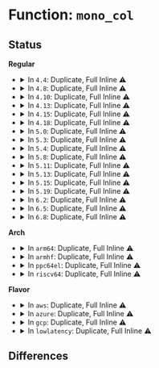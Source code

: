 # Function: <code>mono_col</code>

## Status
<b>Regular</b>
<ul>
<li>
<details>
<summary>In <code>4.4</code>: Duplicate, Full Inline ⚠️</summary>

**Collision:** Static Duplication

**Inline:** Full

**Transformation:** False

**Instances:**

```
In drivers/video/console/fbcon.c (ffffffff814601bb)
Location: drivers/video/console/fbcon.h:110
Inline: True
Inline callers:
  - drivers/video/console/fbcon.c:get_color
```
```
In drivers/video/console/bitblit.c (ffffffff81466aae)
Location: drivers/video/console/fbcon.h:110
Inline: True
Inline callers:
  - drivers/video/console/bitblit.c:bit_clear
```
```
In drivers/video/console/tileblit.c (ffffffff81467683)
Location: drivers/video/console/fbcon.h:110
Inline: True
Inline callers:
  - drivers/video/console/tileblit.c:tile_clear
  - drivers/video/console/tileblit.c:tile_clear
```
```
In drivers/video/console/fbcon_cw.c (ffffffff814687ee)
Location: drivers/video/console/fbcon.h:110
Inline: True
Inline callers:
  - drivers/video/console/fbcon_cw.c:cw_clear
```
```
In drivers/video/console/fbcon_ud.c (ffffffff81469808)
Location: drivers/video/console/fbcon.h:110
Inline: True
Inline callers:
  - drivers/video/console/fbcon_ud.c:ud_clear
```
```
In drivers/video/console/fbcon_ccw.c (ffffffff8146ab5a)
Location: drivers/video/console/fbcon.h:110
Inline: True
Inline callers:
  - drivers/video/console/fbcon_ccw.c:ccw_clear
```
</details>
</li>
<li>
<details>
<summary>In <code>4.8</code>: Duplicate, Full Inline ⚠️</summary>

**Collision:** Static Duplication

**Inline:** Full

**Transformation:** False

**Instances:**

```
In drivers/video/console/fbcon.c (ffffffff814ae0ae)
Location: drivers/video/console/fbcon.h:110
Inline: True
Inline callers:
  - drivers/video/console/fbcon.c:get_color
```
```
In drivers/video/console/bitblit.c (ffffffff814b4db0)
Location: drivers/video/console/fbcon.h:110
Inline: True
Inline callers:
  - drivers/video/console/bitblit.c:bit_clear
```
```
In drivers/video/console/tileblit.c (ffffffff814b5993)
Location: drivers/video/console/fbcon.h:110
Inline: True
Inline callers:
  - drivers/video/console/tileblit.c:tile_clear
  - drivers/video/console/tileblit.c:tile_clear
```
```
In drivers/video/console/fbcon_cw.c (ffffffff814b6af2)
Location: drivers/video/console/fbcon.h:110
Inline: True
Inline callers:
  - drivers/video/console/fbcon_cw.c:cw_clear
```
```
In drivers/video/console/fbcon_ud.c (ffffffff814b7b49)
Location: drivers/video/console/fbcon.h:110
Inline: True
Inline callers:
  - drivers/video/console/fbcon_ud.c:ud_clear
```
```
In drivers/video/console/fbcon_ccw.c (ffffffff814b8e9b)
Location: drivers/video/console/fbcon.h:110
Inline: True
Inline callers:
  - drivers/video/console/fbcon_ccw.c:ccw_clear
```
</details>
</li>
<li>
<details>
<summary>In <code>4.10</code>: Duplicate, Full Inline ⚠️</summary>

**Collision:** Static Duplication

**Inline:** Full

**Transformation:** False

**Instances:**

```
In drivers/video/console/fbcon.c (ffffffff814d01ae)
Location: drivers/video/console/fbcon.h:110
Inline: True
Inline callers:
  - drivers/video/console/fbcon.c:get_color
```
```
In drivers/video/console/bitblit.c (ffffffff814d6de0)
Location: drivers/video/console/fbcon.h:110
Inline: True
Inline callers:
  - drivers/video/console/bitblit.c:bit_clear
```
```
In drivers/video/console/tileblit.c (ffffffff814d79c3)
Location: drivers/video/console/fbcon.h:110
Inline: True
Inline callers:
  - drivers/video/console/tileblit.c:tile_clear
  - drivers/video/console/tileblit.c:tile_clear
```
```
In drivers/video/console/fbcon_cw.c (ffffffff814d8b22)
Location: drivers/video/console/fbcon.h:110
Inline: True
Inline callers:
  - drivers/video/console/fbcon_cw.c:cw_clear
```
```
In drivers/video/console/fbcon_ud.c (ffffffff814d9b69)
Location: drivers/video/console/fbcon.h:110
Inline: True
Inline callers:
  - drivers/video/console/fbcon_ud.c:ud_clear
```
```
In drivers/video/console/fbcon_ccw.c (ffffffff814daeab)
Location: drivers/video/console/fbcon.h:110
Inline: True
Inline callers:
  - drivers/video/console/fbcon_ccw.c:ccw_clear
```
</details>
</li>
<li>
<details>
<summary>In <code>4.13</code>: Duplicate, Full Inline ⚠️</summary>

**Collision:** Static Duplication

**Inline:** Full

**Transformation:** False

**Instances:**

```
In drivers/video/console/fbcon.c (ffffffff814dbc82)
Location: drivers/video/console/fbcon.h:110
Inline: True
Inline callers:
  - drivers/video/console/fbcon.c:get_color
```
```
In drivers/video/console/bitblit.c (ffffffff814e2a8b)
Location: drivers/video/console/fbcon.h:110
Inline: True
Inline callers:
  - drivers/video/console/bitblit.c:bit_clear
```
```
In drivers/video/console/tileblit.c (ffffffff814e3681)
Location: drivers/video/console/fbcon.h:110
Inline: True
Inline callers:
  - drivers/video/console/tileblit.c:tile_clear
  - drivers/video/console/tileblit.c:tile_clear
```
```
In drivers/video/console/fbcon_cw.c (ffffffff814e47f4)
Location: drivers/video/console/fbcon.h:110
Inline: True
Inline callers:
  - drivers/video/console/fbcon_cw.c:cw_clear
```
```
In drivers/video/console/fbcon_ud.c (ffffffff814e5804)
Location: drivers/video/console/fbcon.h:110
Inline: True
Inline callers:
  - drivers/video/console/fbcon_ud.c:ud_clear
```
```
In drivers/video/console/fbcon_ccw.c (ffffffff814e6ac9)
Location: drivers/video/console/fbcon.h:110
Inline: True
Inline callers:
  - drivers/video/console/fbcon_ccw.c:ccw_clear
```
</details>
</li>
<li>
<details>
<summary>In <code>4.15</code>: Duplicate, Full Inline ⚠️</summary>

**Collision:** Static Duplication

**Inline:** Full

**Transformation:** False

**Instances:**

```
In drivers/video/fbdev/core/fbcon.c (ffffffff81524d52)
Location: drivers/video/fbdev/core/fbcon.h:111
Inline: True
Inline callers:
  - drivers/video/fbdev/core/fbcon.c:get_color
```
```
In drivers/video/fbdev/core/bitblit.c (ffffffff8152bb8b)
Location: drivers/video/fbdev/core/fbcon.h:111
Inline: True
Inline callers:
  - drivers/video/fbdev/core/bitblit.c:bit_clear
```
```
In drivers/video/fbdev/core/tileblit.c (ffffffff8152c7d1)
Location: drivers/video/fbdev/core/fbcon.h:111
Inline: True
Inline callers:
  - drivers/video/fbdev/core/tileblit.c:tile_clear
  - drivers/video/fbdev/core/tileblit.c:tile_clear
```
```
In drivers/video/fbdev/core/fbcon_cw.c (ffffffff8152d982)
Location: drivers/video/fbdev/core/fbcon.h:111
Inline: True
Inline callers:
  - drivers/video/fbdev/core/fbcon_cw.c:cw_clear
```
```
In drivers/video/fbdev/core/fbcon_ud.c (ffffffff8152e9c6)
Location: drivers/video/fbdev/core/fbcon.h:111
Inline: True
Inline callers:
  - drivers/video/fbdev/core/fbcon_ud.c:ud_clear
```
```
In drivers/video/fbdev/core/fbcon_ccw.c (ffffffff8152fc99)
Location: drivers/video/fbdev/core/fbcon.h:111
Inline: True
Inline callers:
  - drivers/video/fbdev/core/fbcon_ccw.c:ccw_clear
```
</details>
</li>
<li>
<details>
<summary>In <code>4.18</code>: Duplicate, Full Inline ⚠️</summary>

**Collision:** Static Duplication

**Inline:** Full

**Transformation:** False

**Instances:**

```
In drivers/video/fbdev/core/fbcon.c (ffffffff8155aa81)
Location: drivers/video/fbdev/core/fbcon.h:111
Inline: True
Inline callers:
  - drivers/video/fbdev/core/fbcon.c:get_color
```
```
In drivers/video/fbdev/core/bitblit.c (ffffffff815616b0)
Location: drivers/video/fbdev/core/fbcon.h:111
Inline: True
Inline callers:
  - drivers/video/fbdev/core/bitblit.c:bit_clear
```
```
In drivers/video/fbdev/core/tileblit.c (ffffffff815623e5)
Location: drivers/video/fbdev/core/fbcon.h:111
Inline: True
Inline callers:
  - drivers/video/fbdev/core/tileblit.c:tile_clear
```
```
In drivers/video/fbdev/core/fbcon_cw.c (ffffffff81563112)
Location: drivers/video/fbdev/core/fbcon.h:111
Inline: True
Inline callers:
  - drivers/video/fbdev/core/fbcon_cw.c:cw_clear
```
```
In drivers/video/fbdev/core/fbcon_ud.c (ffffffff815643dd)
Location: drivers/video/fbdev/core/fbcon.h:111
Inline: True
Inline callers:
  - drivers/video/fbdev/core/fbcon_ud.c:ud_clear
```
```
In drivers/video/fbdev/core/fbcon_ccw.c (ffffffff8156547b)
Location: drivers/video/fbdev/core/fbcon.h:111
Inline: True
Inline callers:
  - drivers/video/fbdev/core/fbcon_ccw.c:ccw_clear
```
</details>
</li>
<li>
<details>
<summary>In <code>5.0</code>: Duplicate, Full Inline ⚠️</summary>

**Collision:** Static Duplication

**Inline:** Full

**Transformation:** False

**Instances:**

```
In drivers/video/fbdev/core/fbcon.c (ffffffff81572571)
Location: drivers/video/fbdev/core/fbcon.h:111
Inline: True
Inline callers:
  - drivers/video/fbdev/core/fbcon.c:get_color
```
```
In drivers/video/fbdev/core/bitblit.c (ffffffff81578b11)
Location: drivers/video/fbdev/core/fbcon.h:111
Inline: True
Inline callers:
  - drivers/video/fbdev/core/bitblit.c:bit_clear
```
```
In drivers/video/fbdev/core/tileblit.c (ffffffff81579e0c)
Location: drivers/video/fbdev/core/fbcon.h:111
Inline: True
Inline callers:
  - drivers/video/fbdev/core/tileblit.c:tile_clear
```
```
In drivers/video/fbdev/core/fbcon_cw.c (ffffffff8157a6d2)
Location: drivers/video/fbdev/core/fbcon.h:111
Inline: True
Inline callers:
  - drivers/video/fbdev/core/fbcon_cw.c:cw_clear
```
```
In drivers/video/fbdev/core/fbcon_ud.c (ffffffff8157b7df)
Location: drivers/video/fbdev/core/fbcon.h:111
Inline: True
Inline callers:
  - drivers/video/fbdev/core/fbcon_ud.c:ud_clear
```
```
In drivers/video/fbdev/core/fbcon_ccw.c (ffffffff8157ca0d)
Location: drivers/video/fbdev/core/fbcon.h:111
Inline: True
Inline callers:
  - drivers/video/fbdev/core/fbcon_ccw.c:ccw_clear
```
</details>
</li>
<li>
<details>
<summary>In <code>5.3</code>: Duplicate, Full Inline ⚠️</summary>

**Collision:** Static Duplication

**Inline:** Full

**Transformation:** False

**Instances:**

```
In drivers/video/fbdev/core/fbcon.c (ffffffff815a2a6d)
Location: drivers/video/fbdev/core/fbcon.h:111
Inline: True
Inline callers:
  - drivers/video/fbdev/core/fbcon.c:get_color
```
```
In drivers/video/fbdev/core/bitblit.c (ffffffff815a9060)
Location: drivers/video/fbdev/core/fbcon.h:111
Inline: True
Inline callers:
  - drivers/video/fbdev/core/bitblit.c:bit_clear
```
```
In drivers/video/fbdev/core/tileblit.c (ffffffff815aa38a)
Location: drivers/video/fbdev/core/fbcon.h:111
Inline: True
Inline callers:
  - drivers/video/fbdev/core/tileblit.c:tile_clear
```
```
In drivers/video/fbdev/core/fbcon_cw.c (ffffffff815aac84)
Location: drivers/video/fbdev/core/fbcon.h:111
Inline: True
Inline callers:
  - drivers/video/fbdev/core/fbcon_cw.c:cw_clear
```
```
In drivers/video/fbdev/core/fbcon_ud.c (ffffffff815abd82)
Location: drivers/video/fbdev/core/fbcon.h:111
Inline: True
Inline callers:
  - drivers/video/fbdev/core/fbcon_ud.c:ud_clear
```
```
In drivers/video/fbdev/core/fbcon_ccw.c (ffffffff815acff0)
Location: drivers/video/fbdev/core/fbcon.h:111
Inline: True
Inline callers:
  - drivers/video/fbdev/core/fbcon_ccw.c:ccw_clear
```
</details>
</li>
<li>
<details>
<summary>In <code>5.4</code>: Duplicate, Full Inline ⚠️</summary>

**Collision:** Static Duplication

**Inline:** Full

**Transformation:** False

**Instances:**

```
In drivers/video/fbdev/core/fbcon.c (ffffffff815c38ed)
Location: drivers/video/fbdev/core/fbcon.h:111
Inline: True
Inline callers:
  - drivers/video/fbdev/core/fbcon.c:get_color
```
```
In drivers/video/fbdev/core/bitblit.c (ffffffff815c9fe0)
Location: drivers/video/fbdev/core/fbcon.h:111
Inline: True
Inline callers:
  - drivers/video/fbdev/core/bitblit.c:bit_clear
```
```
In drivers/video/fbdev/core/tileblit.c (ffffffff815cb30a)
Location: drivers/video/fbdev/core/fbcon.h:111
Inline: True
Inline callers:
  - drivers/video/fbdev/core/tileblit.c:tile_clear
```
```
In drivers/video/fbdev/core/fbcon_cw.c (ffffffff815cbc04)
Location: drivers/video/fbdev/core/fbcon.h:111
Inline: True
Inline callers:
  - drivers/video/fbdev/core/fbcon_cw.c:cw_clear
```
```
In drivers/video/fbdev/core/fbcon_ud.c (ffffffff815ccd02)
Location: drivers/video/fbdev/core/fbcon.h:111
Inline: True
Inline callers:
  - drivers/video/fbdev/core/fbcon_ud.c:ud_clear
```
```
In drivers/video/fbdev/core/fbcon_ccw.c (ffffffff815cdf70)
Location: drivers/video/fbdev/core/fbcon.h:111
Inline: True
Inline callers:
  - drivers/video/fbdev/core/fbcon_ccw.c:ccw_clear
```
</details>
</li>
<li>
<details>
<summary>In <code>5.8</code>: Duplicate, Full Inline ⚠️</summary>

**Collision:** Static Duplication

**Inline:** Full

**Transformation:** False

**Instances:**

```
In drivers/video/fbdev/core/fbcon.c (ffffffff8166ddaa)
Location: drivers/video/fbdev/core/fbcon.h:111
Inline: True
Inline callers:
  - drivers/video/fbdev/core/fbcon.c:get_color
```
```
In drivers/video/fbdev/core/bitblit.c (ffffffff816738e0)
Location: drivers/video/fbdev/core/fbcon.h:111
Inline: True
Inline callers:
  - drivers/video/fbdev/core/bitblit.c:bit_clear
```
```
In drivers/video/fbdev/core/tileblit.c (ffffffff81674c0a)
Location: drivers/video/fbdev/core/fbcon.h:111
Inline: True
Inline callers:
  - drivers/video/fbdev/core/tileblit.c:tile_clear
```
```
In drivers/video/fbdev/core/fbcon_cw.c (ffffffff81675534)
Location: drivers/video/fbdev/core/fbcon.h:111
Inline: True
Inline callers:
  - drivers/video/fbdev/core/fbcon_cw.c:cw_clear
```
```
In drivers/video/fbdev/core/fbcon_ud.c (ffffffff816766b4)
Location: drivers/video/fbdev/core/fbcon.h:111
Inline: True
Inline callers:
  - drivers/video/fbdev/core/fbcon_ud.c:ud_clear
```
```
In drivers/video/fbdev/core/fbcon_ccw.c (ffffffff81677932)
Location: drivers/video/fbdev/core/fbcon.h:111
Inline: True
Inline callers:
  - drivers/video/fbdev/core/fbcon_ccw.c:ccw_clear
```
</details>
</li>
<li>
<details>
<summary>In <code>5.11</code>: Duplicate, Full Inline ⚠️</summary>

**Collision:** Static Duplication

**Inline:** Full

**Transformation:** False

**Instances:**

```
In drivers/video/fbdev/core/fbcon.c (ffffffff8168e35a)
Location: drivers/video/fbdev/core/fbcon.h:111
Inline: True
Inline callers:
  - drivers/video/fbdev/core/fbcon.c:get_color
```
```
In drivers/video/fbdev/core/bitblit.c (ffffffff816939f0)
Location: drivers/video/fbdev/core/fbcon.h:111
Inline: True
Inline callers:
  - drivers/video/fbdev/core/bitblit.c:bit_clear
```
```
In drivers/video/fbdev/core/tileblit.c (ffffffff81694caa)
Location: drivers/video/fbdev/core/fbcon.h:111
Inline: True
Inline callers:
  - drivers/video/fbdev/core/tileblit.c:tile_clear
```
```
In drivers/video/fbdev/core/fbcon_cw.c (ffffffff81695604)
Location: drivers/video/fbdev/core/fbcon.h:111
Inline: True
Inline callers:
  - drivers/video/fbdev/core/fbcon_cw.c:cw_clear
```
```
In drivers/video/fbdev/core/fbcon_ud.c (ffffffff81696764)
Location: drivers/video/fbdev/core/fbcon.h:111
Inline: True
Inline callers:
  - drivers/video/fbdev/core/fbcon_ud.c:ud_clear
```
```
In drivers/video/fbdev/core/fbcon_ccw.c (ffffffff816979c2)
Location: drivers/video/fbdev/core/fbcon.h:111
Inline: True
Inline callers:
  - drivers/video/fbdev/core/fbcon_ccw.c:ccw_clear
```
</details>
</li>
<li>
<details>
<summary>In <code>5.13</code>: Duplicate, Full Inline ⚠️</summary>

**Collision:** Static Duplication

**Inline:** Full

**Transformation:** False

**Instances:**

```
In drivers/video/fbdev/core/fbcon.c (ffffffff81671056)
Location: drivers/video/fbdev/core/fbcon.h:111
Inline: True
Inline callers:
  - drivers/video/fbdev/core/fbcon.c:get_color
```
```
In drivers/video/fbdev/core/bitblit.c (ffffffff816767d6)
Location: drivers/video/fbdev/core/fbcon.h:111
Inline: True
Inline callers:
  - drivers/video/fbdev/core/bitblit.c:bit_clear
```
```
In drivers/video/fbdev/core/tileblit.c (ffffffff81677a62)
Location: drivers/video/fbdev/core/fbcon.h:111
Inline: True
Inline callers:
  - drivers/video/fbdev/core/tileblit.c:tile_clear
```
```
In drivers/video/fbdev/core/fbcon_cw.c (ffffffff816783b4)
Location: drivers/video/fbdev/core/fbcon.h:111
Inline: True
Inline callers:
  - drivers/video/fbdev/core/fbcon_cw.c:cw_clear
```
```
In drivers/video/fbdev/core/fbcon_ud.c (ffffffff81679544)
Location: drivers/video/fbdev/core/fbcon.h:111
Inline: True
Inline callers:
  - drivers/video/fbdev/core/fbcon_ud.c:ud_clear
```
```
In drivers/video/fbdev/core/fbcon_ccw.c (ffffffff8167a7b2)
Location: drivers/video/fbdev/core/fbcon.h:111
Inline: True
Inline callers:
  - drivers/video/fbdev/core/fbcon_ccw.c:ccw_clear
```
</details>
</li>
<li>
<details>
<summary>In <code>5.15</code>: Duplicate, Full Inline ⚠️</summary>

**Collision:** Static Duplication

**Inline:** Full

**Transformation:** False

**Instances:**

```
In drivers/video/fbdev/core/fbcon.c (ffffffff816e779b)
Location: drivers/video/fbdev/core/fbcon.h:113
Inline: True
Inline callers:
  - drivers/video/fbdev/core/fbcon.c:get_color
```
```
In drivers/video/fbdev/core/bitblit.c (ffffffff816eb646)
Location: drivers/video/fbdev/core/fbcon.h:113
Inline: True
Inline callers:
  - drivers/video/fbdev/core/bitblit.c:bit_clear
```
```
In drivers/video/fbdev/core/tileblit.c (ffffffff816ec8de)
Location: drivers/video/fbdev/core/fbcon.h:113
Inline: True
Inline callers:
  - drivers/video/fbdev/core/tileblit.c:tile_clear
  - drivers/video/fbdev/core/tileblit.c:tile_clear
```
```
In drivers/video/fbdev/core/fbcon_cw.c (ffffffff816ed22c)
Location: drivers/video/fbdev/core/fbcon.h:113
Inline: True
Inline callers:
  - drivers/video/fbdev/core/fbcon_cw.c:cw_clear
```
```
In drivers/video/fbdev/core/fbcon_ud.c (ffffffff816ee29f)
Location: drivers/video/fbdev/core/fbcon.h:113
Inline: True
Inline callers:
  - drivers/video/fbdev/core/fbcon_ud.c:ud_clear
```
```
In drivers/video/fbdev/core/fbcon_ccw.c (ffffffff816ef3dc)
Location: drivers/video/fbdev/core/fbcon.h:113
Inline: True
Inline callers:
  - drivers/video/fbdev/core/fbcon_ccw.c:ccw_clear
```
</details>
</li>
<li>
<details>
<summary>In <code>5.19</code>: Duplicate, Full Inline ⚠️</summary>

**Collision:** Static Duplication

**Inline:** Full

**Transformation:** False

**Instances:**

```
In drivers/video/fbdev/core/fbcon.c (ffffffff81810b52)
Location: drivers/video/fbdev/core/fbcon.h:111
Inline: True
Inline callers:
  - drivers/video/fbdev/core/fbcon.c:get_color
```
```
In drivers/video/fbdev/core/bitblit.c (ffffffff81816aab)
Location: drivers/video/fbdev/core/fbcon.h:111
Inline: True
Inline callers:
  - drivers/video/fbdev/core/bitblit.c:bit_clear
```
```
In drivers/video/fbdev/core/tileblit.c (ffffffff81817e3c)
Location: drivers/video/fbdev/core/fbcon.h:111
Inline: True
Inline callers:
  - drivers/video/fbdev/core/tileblit.c:tile_clear
  - drivers/video/fbdev/core/tileblit.c:tile_clear
```
```
In drivers/video/fbdev/core/fbcon_cw.c (ffffffff818188a1)
Location: drivers/video/fbdev/core/fbcon.h:111
Inline: True
Inline callers:
  - drivers/video/fbdev/core/fbcon_cw.c:cw_clear
```
```
In drivers/video/fbdev/core/fbcon_ud.c (ffffffff81819994)
Location: drivers/video/fbdev/core/fbcon.h:111
Inline: True
Inline callers:
  - drivers/video/fbdev/core/fbcon_ud.c:ud_clear
```
```
In drivers/video/fbdev/core/fbcon_ccw.c (ffffffff8181abc1)
Location: drivers/video/fbdev/core/fbcon.h:111
Inline: True
Inline callers:
  - drivers/video/fbdev/core/fbcon_ccw.c:ccw_clear
```
</details>
</li>
<li>
<details>
<summary>In <code>6.2</code>: Duplicate, Full Inline ⚠️</summary>

**Collision:** Static Duplication

**Inline:** Full

**Transformation:** False

**Instances:**

```
In drivers/video/fbdev/core/fbcon.c (ffffffff8193f5a2)
Location: drivers/video/fbdev/core/fbcon.h:111
Inline: True
Inline callers:
  - drivers/video/fbdev/core/fbcon.c:get_color
```
```
In drivers/video/fbdev/core/bitblit.c (ffffffff81945dab)
Location: drivers/video/fbdev/core/fbcon.h:111
Inline: True
Inline callers:
  - drivers/video/fbdev/core/bitblit.c:bit_clear
```
```
In drivers/video/fbdev/core/tileblit.c (ffffffff819471dc)
Location: drivers/video/fbdev/core/fbcon.h:111
Inline: True
Inline callers:
  - drivers/video/fbdev/core/tileblit.c:tile_clear
  - drivers/video/fbdev/core/tileblit.c:tile_clear
```
```
In drivers/video/fbdev/core/fbcon_cw.c (ffffffff81947cc1)
Location: drivers/video/fbdev/core/fbcon.h:111
Inline: True
Inline callers:
  - drivers/video/fbdev/core/fbcon_cw.c:cw_clear
```
```
In drivers/video/fbdev/core/fbcon_ud.c (ffffffff81948e44)
Location: drivers/video/fbdev/core/fbcon.h:111
Inline: True
Inline callers:
  - drivers/video/fbdev/core/fbcon_ud.c:ud_clear
```
```
In drivers/video/fbdev/core/fbcon_ccw.c (ffffffff8194a0f1)
Location: drivers/video/fbdev/core/fbcon.h:111
Inline: True
Inline callers:
  - drivers/video/fbdev/core/fbcon_ccw.c:ccw_clear
```
</details>
</li>
<li>
<details>
<summary>In <code>6.5</code>: Duplicate, Full Inline ⚠️</summary>

**Collision:** Static Duplication

**Inline:** Full

**Transformation:** False

**Instances:**

```
In drivers/video/fbdev/core/fbcon.c (ffffffff81983ab2)
Location: drivers/video/fbdev/core/fbcon.h:111
Inline: True
Inline callers:
  - drivers/video/fbdev/core/fbcon.c:get_color
```
```
In drivers/video/fbdev/core/bitblit.c (ffffffff8198a3eb)
Location: drivers/video/fbdev/core/fbcon.h:111
Inline: True
Inline callers:
  - drivers/video/fbdev/core/bitblit.c:bit_clear
```
```
In drivers/video/fbdev/core/tileblit.c (ffffffff8198b84c)
Location: drivers/video/fbdev/core/fbcon.h:111
Inline: True
Inline callers:
  - drivers/video/fbdev/core/tileblit.c:tile_clear
  - drivers/video/fbdev/core/tileblit.c:tile_clear
```
```
In drivers/video/fbdev/core/fbcon_cw.c (ffffffff8198c331)
Location: drivers/video/fbdev/core/fbcon.h:111
Inline: True
Inline callers:
  - drivers/video/fbdev/core/fbcon_cw.c:cw_clear
```
```
In drivers/video/fbdev/core/fbcon_ud.c (ffffffff8198d494)
Location: drivers/video/fbdev/core/fbcon.h:111
Inline: True
Inline callers:
  - drivers/video/fbdev/core/fbcon_ud.c:ud_clear
```
```
In drivers/video/fbdev/core/fbcon_ccw.c (ffffffff8198e701)
Location: drivers/video/fbdev/core/fbcon.h:111
Inline: True
Inline callers:
  - drivers/video/fbdev/core/fbcon_ccw.c:ccw_clear
```
</details>
</li>
<li>
<details>
<summary>In <code>6.8</code>: Duplicate, Full Inline ⚠️</summary>

**Collision:** Static Duplication

**Inline:** Full

**Transformation:** False

**Instances:**

```
In drivers/video/fbdev/core/fbcon.c (ffffffff819cdb32)
Location: drivers/video/fbdev/core/fbcon.h:111
Inline: True
Inline callers:
  - drivers/video/fbdev/core/fbcon.c:get_color
```
```
In drivers/video/fbdev/core/bitblit.c (ffffffff819d42fb)
Location: drivers/video/fbdev/core/fbcon.h:111
Inline: True
Inline callers:
  - drivers/video/fbdev/core/bitblit.c:bit_clear
```
```
In drivers/video/fbdev/core/tileblit.c (ffffffff819d576c)
Location: drivers/video/fbdev/core/fbcon.h:111
Inline: True
Inline callers:
  - drivers/video/fbdev/core/tileblit.c:tile_clear
  - drivers/video/fbdev/core/tileblit.c:tile_clear
```
```
In drivers/video/fbdev/core/fbcon_cw.c (ffffffff819d6251)
Location: drivers/video/fbdev/core/fbcon.h:111
Inline: True
Inline callers:
  - drivers/video/fbdev/core/fbcon_cw.c:cw_clear
```
```
In drivers/video/fbdev/core/fbcon_ud.c (ffffffff819d73b4)
Location: drivers/video/fbdev/core/fbcon.h:111
Inline: True
Inline callers:
  - drivers/video/fbdev/core/fbcon_ud.c:ud_clear
```
```
In drivers/video/fbdev/core/fbcon_ccw.c (ffffffff819d8621)
Location: drivers/video/fbdev/core/fbcon.h:111
Inline: True
Inline callers:
  - drivers/video/fbdev/core/fbcon_ccw.c:ccw_clear
```
</details>
</li>
</ul>
<b>Arch</b>
<ul>
<li>
<details>
<summary>In <code>arm64</code>: Duplicate, Full Inline ⚠️</summary>

**Collision:** Static Duplication

**Inline:** Full

**Transformation:** False

**Instances:**

```
In drivers/video/fbdev/core/fbcon.c (ffff80001074e4c0)
Location: drivers/video/fbdev/core/fbcon.h:111
Inline: True
```
```
In drivers/video/fbdev/core/bitblit.c (ffff8000107535d0)
Location: drivers/video/fbdev/core/fbcon.h:111
Inline: True
Inline callers:
  - drivers/video/fbdev/core/bitblit.c:bit_clear
```
```
In drivers/video/fbdev/core/tileblit.c (ffff800010754728)
Location: drivers/video/fbdev/core/fbcon.h:111
Inline: True
Inline callers:
  - drivers/video/fbdev/core/tileblit.c:tile_clear
```
```
In drivers/video/fbdev/core/fbcon_cw.c (ffff800010755124)
Location: drivers/video/fbdev/core/fbcon.h:111
Inline: True
Inline callers:
  - drivers/video/fbdev/core/fbcon_cw.c:cw_clear
```
```
In drivers/video/fbdev/core/fbcon_ud.c (ffff800010756000)
Location: drivers/video/fbdev/core/fbcon.h:111
Inline: True
Inline callers:
  - drivers/video/fbdev/core/fbcon_ud.c:ud_clear
```
```
In drivers/video/fbdev/core/fbcon_ccw.c (ffff800010756fec)
Location: drivers/video/fbdev/core/fbcon.h:111
Inline: True
Inline callers:
  - drivers/video/fbdev/core/fbcon_ccw.c:ccw_clear
```
</details>
</li>
<li>
<details>
<summary>In <code>armhf</code>: Duplicate, Full Inline ⚠️</summary>

**Collision:** Static Duplication

**Inline:** Full

**Transformation:** False

**Instances:**

```
In drivers/video/fbdev/core/fbcon.c (c08cf81c)
Location: drivers/video/fbdev/core/fbcon.h:111
Inline: True
Inline callers:
  - drivers/video/fbdev/core/fbcon.c:get_color
```
```
In drivers/video/fbdev/core/bitblit.c (c08d5d70)
Location: drivers/video/fbdev/core/fbcon.h:111
Inline: True
Inline callers:
  - drivers/video/fbdev/core/bitblit.c:bit_clear
```
```
In drivers/video/fbdev/core/tileblit.c (c08d6e68)
Location: drivers/video/fbdev/core/fbcon.h:111
Inline: True
Inline callers:
  - drivers/video/fbdev/core/tileblit.c:tile_clear
```
```
In drivers/video/fbdev/core/fbcon_cw.c (c08d77a4)
Location: drivers/video/fbdev/core/fbcon.h:111
Inline: True
Inline callers:
  - drivers/video/fbdev/core/fbcon_cw.c:cw_clear
```
```
In drivers/video/fbdev/core/fbcon_ud.c (c08d86a0)
Location: drivers/video/fbdev/core/fbcon.h:111
Inline: True
Inline callers:
  - drivers/video/fbdev/core/fbcon_ud.c:ud_clear
```
```
In drivers/video/fbdev/core/fbcon_ccw.c (c08d9698)
Location: drivers/video/fbdev/core/fbcon.h:111
Inline: True
Inline callers:
  - drivers/video/fbdev/core/fbcon_ccw.c:ccw_clear
```
</details>
</li>
<li>
<details>
<summary>In <code>ppc64el</code>: Duplicate, Full Inline ⚠️</summary>

**Collision:** Static Duplication

**Inline:** Full

**Transformation:** False

**Instances:**

```
In drivers/video/fbdev/core/fbcon.c (c0000000008aef90)
Location: drivers/video/fbdev/core/fbcon.h:111
Inline: True
Inline callers:
  - drivers/video/fbdev/core/fbcon.c:get_color
```
```
In drivers/video/fbdev/core/bitblit.c (c0000000008b7758)
Location: drivers/video/fbdev/core/fbcon.h:111
Inline: True
Inline callers:
  - drivers/video/fbdev/core/bitblit.c:bit_clear
```
```
In drivers/video/fbdev/core/tileblit.c (c0000000008b8ca8)
Location: drivers/video/fbdev/core/fbcon.h:111
Inline: True
Inline callers:
  - drivers/video/fbdev/core/tileblit.c:tile_clear
```
```
In drivers/video/fbdev/core/fbcon_cw.c (c0000000008b9a24)
Location: drivers/video/fbdev/core/fbcon.h:111
Inline: True
Inline callers:
  - drivers/video/fbdev/core/fbcon_cw.c:cw_clear
```
```
In drivers/video/fbdev/core/fbcon_ud.c (c0000000008badb8)
Location: drivers/video/fbdev/core/fbcon.h:111
Inline: True
Inline callers:
  - drivers/video/fbdev/core/fbcon_ud.c:ud_clear
```
```
In drivers/video/fbdev/core/fbcon_ccw.c (c0000000008bc184)
Location: drivers/video/fbdev/core/fbcon.h:111
Inline: True
Inline callers:
  - drivers/video/fbdev/core/fbcon_ccw.c:ccw_clear
```
</details>
</li>
<li>
<details>
<summary>In <code>riscv64</code>: Duplicate, Full Inline ⚠️</summary>

**Collision:** Static Duplication

**Inline:** Full

**Transformation:** False

**Instances:**

```
In drivers/video/fbdev/core/fbcon.c (ffffffe0004fa6d4)
Location: drivers/video/fbdev/core/fbcon.h:111
Inline: True
Inline callers:
  - drivers/video/fbdev/core/fbcon.c:get_color
```
```
In drivers/video/fbdev/core/bitblit.c (ffffffe000500374)
Location: drivers/video/fbdev/core/fbcon.h:111
Inline: True
Inline callers:
  - drivers/video/fbdev/core/bitblit.c:bit_clear
```
```
In drivers/video/fbdev/core/tileblit.c (ffffffe000501260)
Location: drivers/video/fbdev/core/fbcon.h:111
Inline: True
Inline callers:
  - drivers/video/fbdev/core/tileblit.c:tile_clear
```
```
In drivers/video/fbdev/core/fbcon_cw.c (ffffffe000501b0c)
Location: drivers/video/fbdev/core/fbcon.h:111
Inline: True
Inline callers:
  - drivers/video/fbdev/core/fbcon_cw.c:cw_clear
```
```
In drivers/video/fbdev/core/fbcon_ud.c (ffffffe000502866)
Location: drivers/video/fbdev/core/fbcon.h:111
Inline: True
Inline callers:
  - drivers/video/fbdev/core/fbcon_ud.c:ud_clear
```
```
In drivers/video/fbdev/core/fbcon_ccw.c (ffffffe000503686)
Location: drivers/video/fbdev/core/fbcon.h:111
Inline: True
Inline callers:
  - drivers/video/fbdev/core/fbcon_ccw.c:ccw_clear
```
</details>
</li>
</ul>
<b>Flavor</b>
<ul>
<li>
<details>
<summary>In <code>aws</code>: Duplicate, Full Inline ⚠️</summary>

**Collision:** Static Duplication

**Inline:** Full

**Transformation:** False

**Instances:**

```
In drivers/video/fbdev/core/fbcon.c (ffffffff815b7a3d)
Location: drivers/video/fbdev/core/fbcon.h:111
Inline: True
Inline callers:
  - drivers/video/fbdev/core/fbcon.c:get_color
```
```
In drivers/video/fbdev/core/bitblit.c (ffffffff815bdff0)
Location: drivers/video/fbdev/core/fbcon.h:111
Inline: True
Inline callers:
  - drivers/video/fbdev/core/bitblit.c:bit_clear
```
```
In drivers/video/fbdev/core/tileblit.c (ffffffff815bf31a)
Location: drivers/video/fbdev/core/fbcon.h:111
Inline: True
Inline callers:
  - drivers/video/fbdev/core/tileblit.c:tile_clear
```
```
In drivers/video/fbdev/core/fbcon_cw.c (ffffffff815bfc14)
Location: drivers/video/fbdev/core/fbcon.h:111
Inline: True
Inline callers:
  - drivers/video/fbdev/core/fbcon_cw.c:cw_clear
```
```
In drivers/video/fbdev/core/fbcon_ud.c (ffffffff815c0d12)
Location: drivers/video/fbdev/core/fbcon.h:111
Inline: True
Inline callers:
  - drivers/video/fbdev/core/fbcon_ud.c:ud_clear
```
```
In drivers/video/fbdev/core/fbcon_ccw.c (ffffffff815c1f80)
Location: drivers/video/fbdev/core/fbcon.h:111
Inline: True
Inline callers:
  - drivers/video/fbdev/core/fbcon_ccw.c:ccw_clear
```
</details>
</li>
<li>
<details>
<summary>In <code>azure</code>: Duplicate, Full Inline ⚠️</summary>

**Collision:** Static Duplication

**Inline:** Full

**Transformation:** False

**Instances:**

```
In drivers/video/fbdev/core/fbcon.c (ffffffff815a681d)
Location: drivers/video/fbdev/core/fbcon.h:111
Inline: True
Inline callers:
  - drivers/video/fbdev/core/fbcon.c:get_color
```
```
In drivers/video/fbdev/core/bitblit.c (ffffffff815acdd0)
Location: drivers/video/fbdev/core/fbcon.h:111
Inline: True
Inline callers:
  - drivers/video/fbdev/core/bitblit.c:bit_clear
```
```
In drivers/video/fbdev/core/tileblit.c (ffffffff815ae0fa)
Location: drivers/video/fbdev/core/fbcon.h:111
Inline: True
Inline callers:
  - drivers/video/fbdev/core/tileblit.c:tile_clear
```
```
In drivers/video/fbdev/core/fbcon_cw.c (ffffffff815ae9f4)
Location: drivers/video/fbdev/core/fbcon.h:111
Inline: True
Inline callers:
  - drivers/video/fbdev/core/fbcon_cw.c:cw_clear
```
```
In drivers/video/fbdev/core/fbcon_ud.c (ffffffff815afaf2)
Location: drivers/video/fbdev/core/fbcon.h:111
Inline: True
Inline callers:
  - drivers/video/fbdev/core/fbcon_ud.c:ud_clear
```
```
In drivers/video/fbdev/core/fbcon_ccw.c (ffffffff815b0d60)
Location: drivers/video/fbdev/core/fbcon.h:111
Inline: True
Inline callers:
  - drivers/video/fbdev/core/fbcon_ccw.c:ccw_clear
```
</details>
</li>
<li>
<details>
<summary>In <code>gcp</code>: Duplicate, Full Inline ⚠️</summary>

**Collision:** Static Duplication

**Inline:** Full

**Transformation:** False

**Instances:**

```
In drivers/video/fbdev/core/fbcon.c (ffffffff815b7fcd)
Location: drivers/video/fbdev/core/fbcon.h:111
Inline: True
Inline callers:
  - drivers/video/fbdev/core/fbcon.c:get_color
```
```
In drivers/video/fbdev/core/bitblit.c (ffffffff815be580)
Location: drivers/video/fbdev/core/fbcon.h:111
Inline: True
Inline callers:
  - drivers/video/fbdev/core/bitblit.c:bit_clear
```
```
In drivers/video/fbdev/core/tileblit.c (ffffffff815bf8aa)
Location: drivers/video/fbdev/core/fbcon.h:111
Inline: True
Inline callers:
  - drivers/video/fbdev/core/tileblit.c:tile_clear
```
```
In drivers/video/fbdev/core/fbcon_cw.c (ffffffff815c01a4)
Location: drivers/video/fbdev/core/fbcon.h:111
Inline: True
Inline callers:
  - drivers/video/fbdev/core/fbcon_cw.c:cw_clear
```
```
In drivers/video/fbdev/core/fbcon_ud.c (ffffffff815c12a2)
Location: drivers/video/fbdev/core/fbcon.h:111
Inline: True
Inline callers:
  - drivers/video/fbdev/core/fbcon_ud.c:ud_clear
```
```
In drivers/video/fbdev/core/fbcon_ccw.c (ffffffff815c2510)
Location: drivers/video/fbdev/core/fbcon.h:111
Inline: True
Inline callers:
  - drivers/video/fbdev/core/fbcon_ccw.c:ccw_clear
```
</details>
</li>
<li>
<details>
<summary>In <code>lowlatency</code>: Duplicate, Full Inline ⚠️</summary>

**Collision:** Static Duplication

**Inline:** Full

**Transformation:** False

**Instances:**

```
In drivers/video/fbdev/core/fbcon.c (ffffffff815d1a2d)
Location: drivers/video/fbdev/core/fbcon.h:111
Inline: True
Inline callers:
  - drivers/video/fbdev/core/fbcon.c:get_color
```
```
In drivers/video/fbdev/core/bitblit.c (ffffffff815d8120)
Location: drivers/video/fbdev/core/fbcon.h:111
Inline: True
Inline callers:
  - drivers/video/fbdev/core/bitblit.c:bit_clear
```
```
In drivers/video/fbdev/core/tileblit.c (ffffffff815d944a)
Location: drivers/video/fbdev/core/fbcon.h:111
Inline: True
Inline callers:
  - drivers/video/fbdev/core/tileblit.c:tile_clear
```
```
In drivers/video/fbdev/core/fbcon_cw.c (ffffffff815d9d44)
Location: drivers/video/fbdev/core/fbcon.h:111
Inline: True
Inline callers:
  - drivers/video/fbdev/core/fbcon_cw.c:cw_clear
```
```
In drivers/video/fbdev/core/fbcon_ud.c (ffffffff815dae42)
Location: drivers/video/fbdev/core/fbcon.h:111
Inline: True
Inline callers:
  - drivers/video/fbdev/core/fbcon_ud.c:ud_clear
```
```
In drivers/video/fbdev/core/fbcon_ccw.c (ffffffff815dc0b0)
Location: drivers/video/fbdev/core/fbcon.h:111
Inline: True
Inline callers:
  - drivers/video/fbdev/core/fbcon_ccw.c:ccw_clear
```
</details>
</li>
</ul>

## Differences
